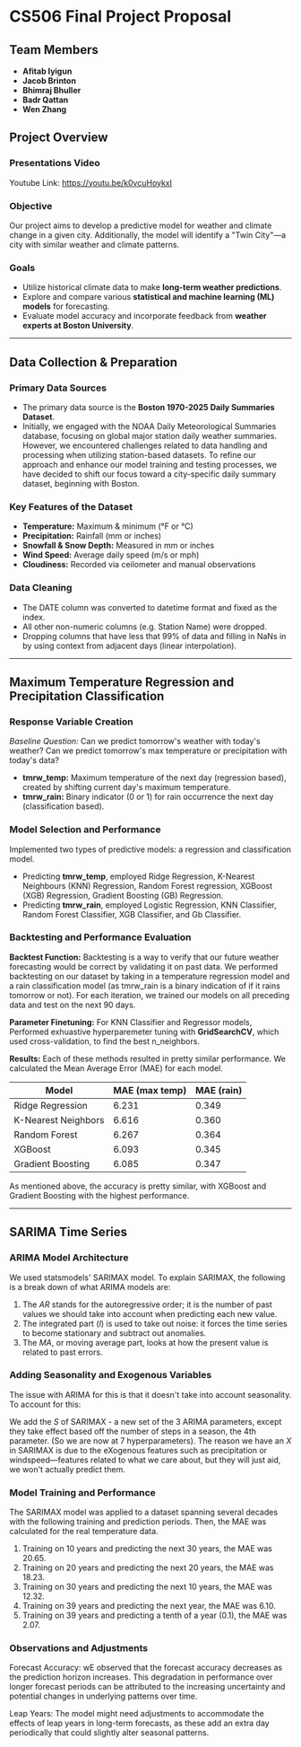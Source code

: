 # **CS506 Final Project Proposal**  
## **Team Members**  
- **Afitab Iyigun** 
- **Jacob Brinton** 
- **Bhimraj Bhuller** 
- **Badr Qattan**
- **Wen Zhang**  

## **Project Overview**  

### Presentations Video ###
Youtube Link: https://youtu.be/k0vcuHoykxI

### **Objective**  
Our project aims to develop a predictive model for weather and climate change in a given city. Additionally, the model will identify a "Twin City"—a city with similar weather and climate patterns.  

### **Goals**  
- Utilize historical climate data to make **long-term weather predictions**.  
- Explore and compare various **statistical and machine learning (ML) models** for forecasting.  
- Evaluate model accuracy and incorporate feedback from **weather experts at Boston University**.  

---

## **Data Collection & Preparation**  

### **Primary Data Sources**  
- The primary data source is the **Boston 1970-2025 Daily Summaries Dataset**. 
- Initially, we engaged with the NOAA Daily Meteorological Summaries database, focusing on global major station daily weather summaries. However, we encountered challenges related to data handling and processing when utilizing station-based datasets. To refine our approach and enhance our model training and testing processes, we have decided to shift our focus toward a city-specific daily summary dataset, beginning with Boston.

### **Key Features of the Dataset**  
- **Temperature:** Maximum & minimum (°F or °C)  
- **Precipitation:** Rainfall (mm or inches)  
- **Snowfall & Snow Depth:** Measured in mm or inches  
- **Wind Speed:** Average daily speed (m/s or mph)  
- **Cloudiness:** Recorded via ceilometer and manual observations  

### **Data Cleaning**
- The DATE column was converted to datetime format and fixed as the index.
- All other non-numeric columns (e.g. Station Name) were dropped.
- Dropping columns that have less that 99% of data and filling in NaNs in by using context from adjacent days (linear interpolation).

---

## **Maximum Temperature Regression and Precipitation Classification**

### **Response Variable Creation**
*Baseline Question:* Can we predict tomorrow's weather with today's weather? Can we predict tomorrow's max temperature or precipitation with today's data?
- **tmrw_temp:** Maximum temperature of the next day (regression based), created by shifting current day's maximum temperature. 
- **tmrw_rain:** Binary indicator (0 or 1) for rain occurrence the next day (classification based).
 
### **Model Selection and Performance**
Implemented two types of predictive models: a regression and classification model. 
- Predicting **tmrw_temp**, employed Ridge Regression, K-Nearest Neighbours (KNN) Regression, Random Forest regression, XGBoost (XGB) Regression, Gradient Boosting (GB) Regression. 
- Predicting **tmrw_rain**, employed Logistic Regression, KNN Classifier, Random Forest Classifier, XGB Classifier, and Gb Classifier.

### **Backtesting and Performance Evaluation**

**Backtest Function:** Backtesting is a way to verify that our future weather forecasting would be correct by validating it on past data. We performed backtesting on our dataset by taking in a temperature regression model and a rain classification model (as tmrw_rain is a binary indication of if it rains tomorrow or not). For each iteration, we trained our models on all preceding data and test on the next 90 days. 

**Parameter Finetuning:** For KNN Classifier and Regressor models, Performed exhuastive hyperparemeter tuning with **GridSearchCV**, which used cross-validation, to find the best n_neighbors. 

**Results:** Each of these methods resulted in pretty similar performance. We calculated the Mean Average Error (MAE) for each model.

| Model            | MAE (max temp) | MAE (rain) |
|------------------|-------|-----------|
| Ridge Regression | 6.231 | 0.349     |
| K-Nearest Neighbors | 6.616 | 0.360     |
| Random Forest | 6.267 | 0.364     |
| XGBoost | 6.093 | 0.345     |
| Gradient Boosting | 6.085 | 0.347     |

As mentioned above, the accuracy is pretty similar, with XGBoost and Gradient Boosting with the highest performance.

---

## **SARIMA Time Series**

### **ARIMA Model Architecture**

We used statsmodels' SARIMAX model. To explain SARIMAX, the following is a break down of what ARIMA models are:

1. The *AR* stands for the autoregressive order; it is the number of past values we should take into account when predicting each new value. 
2. The integrated part (*I*) is used to take out noise: it forces the time series to become stationary and subtract out anomalies. 
3. The *MA*, or moving average part, looks at how the present value is related to past errors.

### **Adding Seasonality and Exogenous Variables**

The issue with ARIMA for this is that it doesn't take into account seasonality. To account for this:

We add the *S* of SARIMAX - a new set of the 3 ARIMA parameters, except they take effect based off the number of steps in a season, the 4th parameter. (So we are now at 7 hyperparameters).
The reason we have an *X* in SARIMAX is due to the eXogenous features such as precipitation or windspeed—features related to what we care about, but they will just aid, we won't actually predict them.

### **Model Training and Performance**

The SARIMAX model was applied to a dataset spanning several decades with the following training and prediction periods. Then, the MAE was calculated for the real temperature data. 

1. Training on 10 years and predicting the next 30 years, the MAE was 20.65.
2. Training on 20 years and predicting the next 20 years, the MAE was 18.23.
3. Training on 30 years and predicting the next 10 years, the MAE was 12.32.
4. Training on 39 years and predicting the next year, the MAE was 6.10.
5. Training on 39 years and predicting a tenth of a year (0.1), the MAE was 2.07.

### **Observations and Adjustments**
Forecast Accuracy: wE observed that the forecast accuracy decreases as the prediction horizon increases. This degradation in performance over longer forecast periods can be attributed to the increasing uncertainty and potential changes in underlying patterns over time.

Leap Years: The model might need adjustments to accommodate the effects of leap years in long-term forecasts, as these add an extra day periodically that could slightly alter seasonal patterns.
